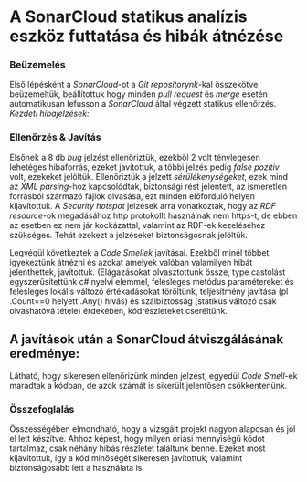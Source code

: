 # A SonarCloud statikus analízis eszköz futtatása és hibák átnézése

### Beüzemelés
Első lépésként a _SonarCloud_-ot a _Git repositorynk_-kal összekötve beüzemeltük, beállítottuk hogy minden _pull request_ és _merge_ esetén automatikusan lefusson a _SonarCloud_ által végzett statikus ellenőrzés.
_Kezdeti hibajelzések:_


### Ellenőrzés & Javítás
Elsőnek a 8 db _bug_ jelzést ellenőriztük, ezekből 2 volt ténylegesen lehetéges hibaforrás, ezeket javítottuk, a többi jelzés pedig _false pozitiv_ volt, ezekeket jelöltük.
Ellenőriztük a jelzett _sérülékenységeket_, ezek mind az _XML parsing_-hoz kapcsolódtak, biztonsági rést jelentett, az ismeretlen forrásból származó fájlok olvasása, ezt minden előforduló helyen kijavítottuk.
A _Security hotspot_ jelzések arra vonatkoztak, hogy az _RDF resource_-ok megadásához http protokollt használnak nem https-t, de ebben az esetben ez  nem jár kockázattal, valamint az RDF-ek kezeléséhez szükséges. Tehát ezekezt a jelzéseket biztonságosnak jelöltük.

Legvégül következtek a _Code Smellek_ javításai. 
Ezekből minél többet igyekeztünk átnézni és azokat amelyek valóban valamilyen hibát jelenthettek, javítottuk. (Elágazásokat olvasztottunk össze, type castolást egyszerűsítettünk c# nyelvi elemmel, felesleges metódus paramétereket és felesleges lokális változó értékadásokat töröltünk, teljesítmény javítása (pl .Count==0 helyett .Any() hívás) és szálbiztosság (statikus változó csak olvashatóvá tétele) érdekében, kódrészleteket cseréltünk.

## A javítások után a SonarCloud átviszgálásának eredménye:

Látható, hogy sikeresen ellenőrizünk minden jelzést, egyedül _Code Smell_-ek maradtak a kódban, de azok számát is sikerült jelentősen csökkentenünk.

### Összefoglalás
Összességében elmondható, hogy a vizsgált projekt nagyon alaposan és jól el lett készítve. Ahhoz képest, hogy milyen óriási mennyiségű kódot tartalmaz, csak néhány hibás részletet találtunk benne.
Ezeket most kijavítottuk, így a kód minőségét sikeresen javítottuk, valamint biztonságosabb lett a használata is.




